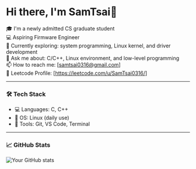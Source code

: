 # Hi there, I'm SamTsai👋

🎓 I'm a newly admitted CS graduate student  
💻 Aspiring Firmware Engineer  
🌱 Currently exploring: system programming, Linux kernel, and driver development  
💬 Ask me about: C/C++, Linux environment, and low-level programming  
📫 How to reach me: [samtsai0316@gmail.com]  
📁 Leetcode Profile: [https://leetcode.com/u/SamTsai0316/]

---

### 🛠 Tech Stack

- 💻 Languages: C, C++  
- 🐧 OS: Linux (daily use)  
- 🧰 Tools: Git, VS Code, Terminal

---

### 📈 GitHub Stats

![Your GitHub stats](https://github-readme-stats.vercel.app/api?username=SamTsai0316&show_icons=true&theme=radical)
